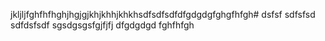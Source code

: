 jkljljfghfhfhghjhgjgjkhjkhhjkhkhsdfsdfsdfdfgdgdgfghgfhfgh#
dsfsf
sdfsfsd
sdfdsfsdf
sgsdgsgsfgjfjfj
dfgdgdgd
fghfhfgh
